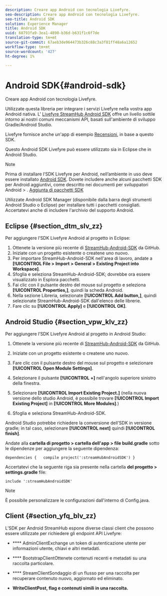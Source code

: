 ```yaml
---
description: Creare app Android con tecnologia Livefyre.
seo-description: Creare app Android con tecnologia Livefyre.
seo-title: Android SDK
solution: Experience Manager
title: Android SDK
uuid: 68793fa9-3ea1-4890-b36d-b631f1c6f7de
translation-type: tm+mt
source-git-commit: 67aeb3de964473b326c88c3a3f81ff48a6a12652
workflow-type: tm+mt
source-wordcount: '427'
ht-degree: 1%

---
```



# Android SDK{#android-sdk}

Creare app Android con tecnologia Livefyre.

Utilizzate questa libreria per integrare i servizi Livefyre nella vostra app Android nativa. L&#39; [Livefyre StreamHub Android SDK](https://github.com/Livefyre/StreamHub-Android-SDK) offre un livello sottile intorno ai nostri comuni meccanismi API, basati sull&#39;ambiente di sviluppo Gradle/Android Studio.

Livefyre fornisce anche un&#39;app di esempio [Recensioni](https://github.com/Livefyre/StreamHub-iOS-Reviews-App), in base a questo SDK.

Questo Android SDK Livefyre può essere utilizzato sia in Eclipse che in Android Studio.

>[!NOTE]
>
>Prima di installare l’SDK Livefyre per Android, nell’ambiente in uso deve essere installato [Android SDK](https://developer.android.com/sdk/index.html). Dovete includere anche alcuni pacchetti SDK per Android aggiuntivi, come descritto nei documenti per sviluppatori Android > .
>[Aggiunta di pacchetti SDK](https://developer.android.com/sdk/installing/adding-packages.html)

Utilizzate Android SDK Manager (disponibile dalla barra degli strumenti Android Studio o Eclipse) per installare tutti i pacchetti consigliati. Accertatevi anche di includere l&#39;archivio del supporto Android.

## Eclipse {#section_dtm_slv_zz}

Per aggiungere l’SDK Livefyre Android al progetto in Eclipse:

1. Ottenete la versione più recente di [StreamHub-Android-SDK](https://github.com/Livefyre/StreamHub-Android-SDK) da GitHub.
1. Iniziate con un progetto esistente o createne uno nuovo.
1. Per importare StreamHub-Android-SDK nell&#39;area di lavoro, andate a **[!UICONTROL File > Import > General > Existing Project into Workspace]**.
1. Sfoglia e seleziona StreamHub-Android-SDK; dovrebbe ora essere visualizzato in Esplora pacchetti.
1. Fai clic con il pulsante destro del mouse sul progetto e seleziona **[!UICONTROL Properties,]**, quindi la scheda Android.
1. Nella sezione Libreria, selezionate **[!UICONTROL Add button,]**, quindi selezionate StreamHub-Android-SDK dall&#39;elenco delle librerie.
1. Fare clic su **[!UICONTROL Apply]** e **[!UICONTROL OK]**.

## Android Studio {#section_vpw_klv_zz}

Per aggiungere l’SDK Livefyre Android al progetto in Android Studio:

1. Ottenete la versione più recente di [StreamHub-Android-SDK](https://github.com/Livefyre/StreamHub-Android-SDK) da GitHub.
1. Iniziate con un progetto esistente o createne uno nuovo.
1. Fare clic con il pulsante destro del mouse sul progetto e selezionare **[!UICONTROL Open Module Settings]**.
1. Selezionare il pulsante **[!UICONTROL +]** nell&#39;angolo superiore sinistro della finestra.
1. Selezionare **[!UICONTROL Import Existing Project.]** (nella nuova versione dello studio Android, è possibile trovare **[!UICONTROL Import Existing Project]** in **[!UICONTROL More Modules]**.)

1. Sfoglia e seleziona StreamHub-Android-SDK.

Android Studio potrebbe richiedere la conversione dell’SDK in versione gradle; in tal caso, selezionare **[!UICONTROL next]** quindi **[!UICONTROL finish]**.

Andate alla **cartella di progetto > cartella dell&#39;app > file build.gradle** sotto le dipendenze per aggiungere la seguente dipendenza:

```
dependencies {   compile project(':streamHubAndroidSDK') } 
```

Accertatevi che la seguente riga sia presente nella cartella **del progetto > settings.gradle** file:

```
include ':streamHubAndroidSDK' 
```

>[!NOTE]
>
>È possibile personalizzare le configurazioni dall&#39;interno di Config.java.

## Client {#section_yfq_blv_zz}

L’SDK per Android StreamHub espone diverse classi client che possono essere utilizzate per richiedere gli endpoint API Livefyre:

* **** AdminClientExchange un token di autenticazione utente per informazioni utente, chiavi e altri metadati.

* **** BootstrapClientOttenete contenuti recenti e metadati su una raccolta particolare.

* **** StreamClientSondaggio di un flusso per una raccolta per recuperare contenuto nuovo, aggiornato ed eliminato.

* **WriteClientPost, flag e contenuti simili in una raccolta.** 

